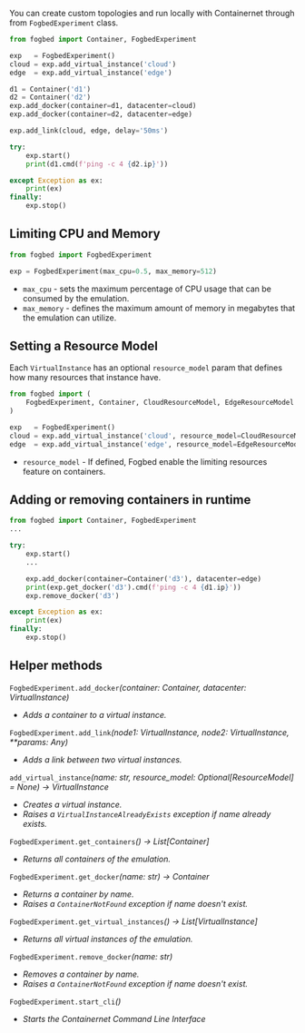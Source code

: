 You can create custom topologies and run locally with Containernet through from `FogbedExperiment` class.
```py
from fogbed import Container, FogbedExperiment

exp   = FogbedExperiment()
cloud = exp.add_virtual_instance('cloud')
edge  = exp.add_virtual_instance('edge')

d1 = Container('d1')
d2 = Container('d2')
exp.add_docker(container=d1, datacenter=cloud)
exp.add_docker(container=d2, datacenter=edge)

exp.add_link(cloud, edge, delay='50ms')

try:
    exp.start()
    print(d1.cmd(f'ping -c 4 {d2.ip}'))

except Exception as ex:
    print(ex)
finally:
    exp.stop()
```


## Limiting CPU and Memory
```py
from fogbed import FogbedExperiment

exp = FogbedExperiment(max_cpu=0.5, max_memory=512)
```

* `max_cpu` - sets the maximum percentage of CPU usage that can be consumed by the emulation.
* `max_memory` - defines the maximum amount of memory in megabytes that the emulation can utilize.


## Setting a Resource Model
Each `VirtualInstance` has an optional `resource_model` param that defines how many resources that instance have.
```py
from fogbed import (
    FogbedExperiment, Container, CloudResourceModel, EdgeResourceModel
)

exp   = FogbedExperiment()
cloud = exp.add_virtual_instance('cloud', resource_model=CloudResourceModel(max_cu=8.0, max_mu=1024))
edge  = exp.add_virtual_instance('edge', resource_model=EdgeResourceModel(max_cu=2.0, max_mu=256))
```

* `resource_model` - If defined, Fogbed enable the limiting resources feature on containers.


## Adding or removing containers in runtime
```py
from fogbed import Container, FogbedExperiment
...

try:
    exp.start()
    ...

    exp.add_docker(container=Container('d3'), datacenter=edge)
    print(exp.get_docker('d3').cmd(f'ping -c 4 {d1.ip}'))
    exp.remove_docker('d3')

except Exception as ex:
    print(ex)
finally:
    exp.stop()
```

## Helper methods
`FogbedExperiment.add_docker`<i>(container: Container, datacenter: VirtualInstance)

* Adds a container to a virtual instance.
</i>

`FogbedExperiment.add_link`<i>(node1: VirtualInstance, node2: VirtualInstance, **params: Any)

* Adds a link between two virtual instances.
</i> 

`add_virtual_instance`<i>(name: str, resource_model: Optional[ResourceModel] = None) -> VirtualInstance

* Creates a virtual instance.
* Raises a `VirtualInstanceAlreadyExists` exception if name already exists.
</i>

`FogbedExperiment.get_containers`<i>() -> List[Container]

* Returns all containers of the emulation.
</i>

`FogbedExperiment.get_docker`<i>(name: str) -> Container

* Returns a container by name. 
* Raises a `ContainerNotFound` exception if name doesn't exist.
</i>

`FogbedExperiment.get_virtual_instances`<i>() -> List[VirtualInstance]

* Returns all virtual instances of the emulation.
</i>

`FogbedExperiment.remove_docker`<i>(name: str)

* Removes a container by name. 
* Raises a `ContainerNotFound` exception if name doesn't exist.
</i>

`FogbedExperiment.start_cli`<i>()

* Starts the Containernet Command Line Interface
</i>